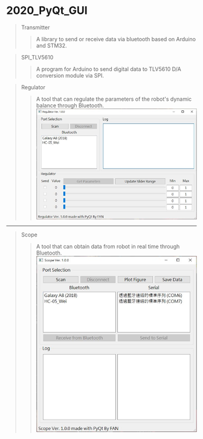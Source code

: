 # 2020_PyQt_GUI
>Transmitter  
>>A library to send or receive data via bluetooth based on Arduino and STM32.  

>SPI_TLV5610
>>A program for Arduino to send digital data to TLV5610 D/A conversion module via SPI.  

>Regulator  
>>A tool that can regulate the parameters of the robot's dynamic balance through Bluetooth.  
![image](https://github.com/ohitsujiwei/2020_PyQt_GUI/blob/master/image_Regulator.JPG)  
---
>Scope  
>>A tool that can obtain data from robot in real time through Bluetooth.  
![image](https://github.com/ohitsujiwei/2020_PyQt_GUI/blob/master/image_Scope.JPG)  
